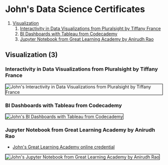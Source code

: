 # John's Data Science Certificates
1. [Visualization](#visualization-3)
    1. [Interactivity in Data Visualizations from Pluralsight by Tiffany France](#interactivity-in-data-visualizations-from-pluralsight-by-tiffany-france)
    1. [BI Dashboards with Tableau from Codecademy](#bi-dashboards-with-tableau-from-codecademy)
    1. [Jupyter Notebook from Great Learning Academy by Anirudh Rao](#jupyter-notebook-from-great-learning-academy-by-anirudh-rao)
## Visualization (3)
### Interactivity in Data Visualizations from Pluralsight by Tiffany France

<img src="../cert_data-science_interactivity-in-data-visualizations_pluralsight_2024-03-27.png" alt="John's Interactivity in Data Visualizations from Pluralsight by Tiffany France" style="border:1px solid #000000" />

### BI Dashboards with Tableau from Codecademy

<img src="../cert_data-science_bi-dashboards-with-tableau_codecademy_2024-03-27.png" alt="John's BI Dashboards with Tableau from Codecademy" style="border:1px solid #000000" />

### Jupyter Notebook from Great Learning Academy by Anirudh Rao
* [John's Great Learning Academy online credential](https://verify.mygreatlearning.com/verify/PPFKNCCJ)

<img src="../cert_machine-learning_jupyter-notebook_greatlearning_cert-PPFKNCCJ_2024-02-28.jpg" alt="John's Jupyter Notebook from Great Learning Academy by Anirudh Rao" style="border:1px solid #000000" />

